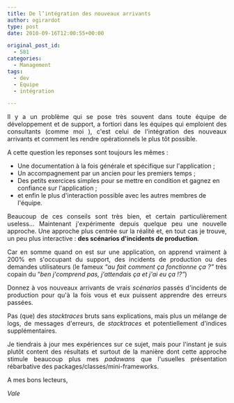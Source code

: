 ```yaml
---
title: De l’intégration des nouveaux arrivants
author: ogirardot
type: post
date: 2010-09-16T12:00:55+00:00

original_post_id:
  - 581
categories:
  - Management
tags:
  - dev
  - Equipe
  - intégration

---
```

<!--more-->
<p style="text-align:justify;">
  Il y a un problème qui se pose très souvent dans toute équipe de développement et de support, a fortiori dans les équipes qui emploient des consultants (comme moi ), c'est celui de l'intégration des nouveaux arrivants et comment les rendre opérationnels le plus tôt possible.
</p>

<p style="text-align:justify;">
  A cette question les reponses sont toujours les mêmes :
</p>

  * Une documentation à la fois générale et spécifique sur l'application ;
  * Un accompagnement par un ancien pour les premiers temps ;
  * Des petits exercices simples pour se mettre en condition et gagnez en confiance sur l'application ;
  * et enfin le plus d'interaction possible avec les autres membres de l'équipe.

<p style="text-align:justify;">
  Beaucoup de ces conseils sont très bien, et certain particulièrement useless... Maintenant j'expérimente depuis quelque peu une nouvelle approche. Une approche plus centrée sur la réalité et, en tout cas je trouve, un peu plus interactive : <strong>des scénarios d'incidents de production</strong>.
</p>

<p style="text-align:justify;">
  Car en somme quand on est sur une application, on apprend vraiment à 200% en s'occupant du support, des incidents de production ou des demandes utilisateurs (le fameux &#8220;<em>au fait comment ça fonctionne ça ?&#8221; </em>très copain du &#8220;<em>ben j'comprend pas, j'attendais ça et j'ai eu ça !?&#8221;</em>)
</p>

<p style="text-align:justify;">
  Donnez à vos nouveaux arrivants de vrais <em>scénarios</em> passés d'incidents de production pour qu'à la fois vous et eux puissent apprendre des erreurs passées.
</p>

<p style="text-align:justify;">
  Pas (que) des <em>stacktraces</em> bruts sans explications, mais plus un mélange de logs, de messages d'erreurs, de <em>stacktraces</em> et potentiellement d'indices supplémentaires.
</p>

<p style="text-align:justify;">
  Je tiendrais à jour mes expériences sur ce sujet, mais pour l'instant je suis plutôt content des résultats et surtout de la manière dont cette approche stimule beaucoup plus mes <em>padawans </em>que l'usuelles présentation rébarbative des packages/classes/mini-frameworks.
</p>

<p style="text-align:justify;">
  A mes bons lecteurs,
</p>

<p style="text-align:justify;">
  <em>Vale</em>
</p>